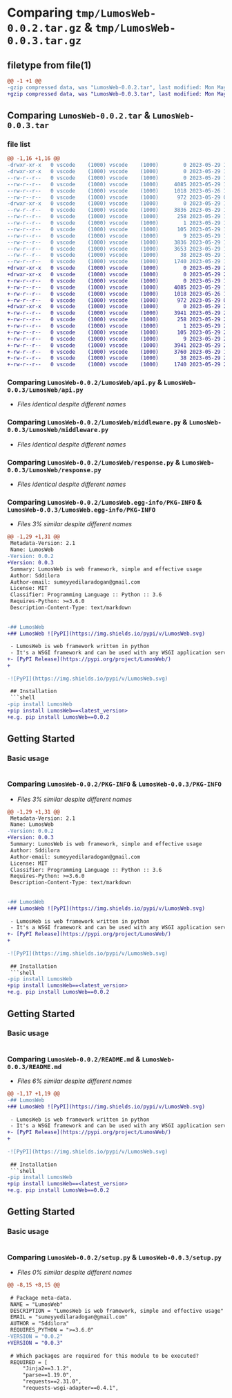 # Comparing `tmp/LumosWeb-0.0.2.tar.gz` & `tmp/LumosWeb-0.0.3.tar.gz`

## filetype from file(1)

```diff
@@ -1 +1 @@
-gzip compressed data, was "LumosWeb-0.0.2.tar", last modified: Mon May 29 12:59:23 2023, max compression
+gzip compressed data, was "LumosWeb-0.0.3.tar", last modified: Mon May 29 20:11:55 2023, max compression
```

## Comparing `LumosWeb-0.0.2.tar` & `LumosWeb-0.0.3.tar`

### file list

```diff
@@ -1,16 +1,16 @@
-drwxr-xr-x   0 vscode    (1000) vscode    (1000)        0 2023-05-29 12:59:23.463206 LumosWeb-0.0.2/
-drwxr-xr-x   0 vscode    (1000) vscode    (1000)        0 2023-05-29 12:59:23.159403 LumosWeb-0.0.2/LumosWeb/
--rw-r--r--   0 vscode    (1000) vscode    (1000)        0 2023-05-29 12:02:38.000000 LumosWeb-0.0.2/LumosWeb/__init__.py
--rw-r--r--   0 vscode    (1000) vscode    (1000)     4085 2023-05-29 11:58:23.000000 LumosWeb-0.0.2/LumosWeb/api.py
--rw-r--r--   0 vscode    (1000) vscode    (1000)     1018 2023-05-26 18:17:43.000000 LumosWeb-0.0.2/LumosWeb/middleware.py
--rw-r--r--   0 vscode    (1000) vscode    (1000)      972 2023-05-29 08:01:54.000000 LumosWeb-0.0.2/LumosWeb/response.py
-drwxr-xr-x   0 vscode    (1000) vscode    (1000)        0 2023-05-29 12:59:23.403240 LumosWeb-0.0.2/LumosWeb.egg-info/
--rw-r--r--   0 vscode    (1000) vscode    (1000)     3836 2023-05-29 12:59:22.000000 LumosWeb-0.0.2/LumosWeb.egg-info/PKG-INFO
--rw-r--r--   0 vscode    (1000) vscode    (1000)      258 2023-05-29 12:59:22.000000 LumosWeb-0.0.2/LumosWeb.egg-info/SOURCES.txt
--rw-r--r--   0 vscode    (1000) vscode    (1000)        1 2023-05-29 12:59:22.000000 LumosWeb-0.0.2/LumosWeb.egg-info/dependency_links.txt
--rw-r--r--   0 vscode    (1000) vscode    (1000)      105 2023-05-29 12:59:22.000000 LumosWeb-0.0.2/LumosWeb.egg-info/requires.txt
--rw-r--r--   0 vscode    (1000) vscode    (1000)        9 2023-05-29 12:59:22.000000 LumosWeb-0.0.2/LumosWeb.egg-info/top_level.txt
--rw-r--r--   0 vscode    (1000) vscode    (1000)     3836 2023-05-29 12:59:23.456203 LumosWeb-0.0.2/PKG-INFO
--rw-r--r--   0 vscode    (1000) vscode    (1000)     3653 2023-05-29 12:56:35.000000 LumosWeb-0.0.2/README.md
--rw-r--r--   0 vscode    (1000) vscode    (1000)       38 2023-05-29 12:59:23.466218 LumosWeb-0.0.2/setup.cfg
--rw-r--r--   0 vscode    (1000) vscode    (1000)     1740 2023-05-29 12:59:06.000000 LumosWeb-0.0.2/setup.py
+drwxr-xr-x   0 vscode    (1000) vscode    (1000)        0 2023-05-29 20:11:55.210936 LumosWeb-0.0.3/
+drwxr-xr-x   0 vscode    (1000) vscode    (1000)        0 2023-05-29 20:11:54.940992 LumosWeb-0.0.3/LumosWeb/
+-rw-r--r--   0 vscode    (1000) vscode    (1000)        0 2023-05-29 12:02:38.000000 LumosWeb-0.0.3/LumosWeb/__init__.py
+-rw-r--r--   0 vscode    (1000) vscode    (1000)     4085 2023-05-29 11:58:23.000000 LumosWeb-0.0.3/LumosWeb/api.py
+-rw-r--r--   0 vscode    (1000) vscode    (1000)     1018 2023-05-26 18:17:43.000000 LumosWeb-0.0.3/LumosWeb/middleware.py
+-rw-r--r--   0 vscode    (1000) vscode    (1000)      972 2023-05-29 08:01:54.000000 LumosWeb-0.0.3/LumosWeb/response.py
+drwxr-xr-x   0 vscode    (1000) vscode    (1000)        0 2023-05-29 20:11:55.156616 LumosWeb-0.0.3/LumosWeb.egg-info/
+-rw-r--r--   0 vscode    (1000) vscode    (1000)     3941 2023-05-29 20:11:54.000000 LumosWeb-0.0.3/LumosWeb.egg-info/PKG-INFO
+-rw-r--r--   0 vscode    (1000) vscode    (1000)      258 2023-05-29 20:11:54.000000 LumosWeb-0.0.3/LumosWeb.egg-info/SOURCES.txt
+-rw-r--r--   0 vscode    (1000) vscode    (1000)        1 2023-05-29 20:11:54.000000 LumosWeb-0.0.3/LumosWeb.egg-info/dependency_links.txt
+-rw-r--r--   0 vscode    (1000) vscode    (1000)      105 2023-05-29 20:11:54.000000 LumosWeb-0.0.3/LumosWeb.egg-info/requires.txt
+-rw-r--r--   0 vscode    (1000) vscode    (1000)        9 2023-05-29 20:11:54.000000 LumosWeb-0.0.3/LumosWeb.egg-info/top_level.txt
+-rw-r--r--   0 vscode    (1000) vscode    (1000)     3941 2023-05-29 20:11:55.204935 LumosWeb-0.0.3/PKG-INFO
+-rw-r--r--   0 vscode    (1000) vscode    (1000)     3760 2023-05-29 14:14:31.000000 LumosWeb-0.0.3/README.md
+-rw-r--r--   0 vscode    (1000) vscode    (1000)       38 2023-05-29 20:11:55.212984 LumosWeb-0.0.3/setup.cfg
+-rw-r--r--   0 vscode    (1000) vscode    (1000)     1740 2023-05-29 20:11:51.000000 LumosWeb-0.0.3/setup.py
```

### Comparing `LumosWeb-0.0.2/LumosWeb/api.py` & `LumosWeb-0.0.3/LumosWeb/api.py`

 * *Files identical despite different names*

### Comparing `LumosWeb-0.0.2/LumosWeb/middleware.py` & `LumosWeb-0.0.3/LumosWeb/middleware.py`

 * *Files identical despite different names*

### Comparing `LumosWeb-0.0.2/LumosWeb/response.py` & `LumosWeb-0.0.3/LumosWeb/response.py`

 * *Files identical despite different names*

### Comparing `LumosWeb-0.0.2/LumosWeb.egg-info/PKG-INFO` & `LumosWeb-0.0.3/LumosWeb.egg-info/PKG-INFO`

 * *Files 3% similar despite different names*

```diff
@@ -1,29 +1,31 @@
 Metadata-Version: 2.1
 Name: LumosWeb
-Version: 0.0.2
+Version: 0.0.3
 Summary: LumosWeb is web framework, simple and effective usage
 Author: Sddilora
 Author-email: sumeyyedilaradogan@gmail.com
 License: MIT
 Classifier: Programming Language :: Python :: 3.6
 Requires-Python: >=3.6.0
 Description-Content-Type: text/markdown
 
 
-## LumosWeb
+## LumosWeb ![PyPI](https://img.shields.io/pypi/v/LumosWeb.svg)
 
 - LumosWeb is web framework written in python
 - It's a WSGI framework and can be used with any WSGI application server such as Gunicorn.
+- [PyPI Release](https://pypi.org/project/LumosWeb/)
+
 
-![PyPI](https://img.shields.io/pypi/v/LumosWeb.svg)
 
 ## Installation
 ```shell
-pip install LumosWeb
+pip install LumosWeb==<latest_version>
+e.g. pip install LumosWeb==0.0.2
 ```
 
 ## Getting Started
 
 ### Basic usage
 
 ```python
```

### Comparing `LumosWeb-0.0.2/PKG-INFO` & `LumosWeb-0.0.3/PKG-INFO`

 * *Files 3% similar despite different names*

```diff
@@ -1,29 +1,31 @@
 Metadata-Version: 2.1
 Name: LumosWeb
-Version: 0.0.2
+Version: 0.0.3
 Summary: LumosWeb is web framework, simple and effective usage
 Author: Sddilora
 Author-email: sumeyyedilaradogan@gmail.com
 License: MIT
 Classifier: Programming Language :: Python :: 3.6
 Requires-Python: >=3.6.0
 Description-Content-Type: text/markdown
 
 
-## LumosWeb
+## LumosWeb ![PyPI](https://img.shields.io/pypi/v/LumosWeb.svg)
 
 - LumosWeb is web framework written in python
 - It's a WSGI framework and can be used with any WSGI application server such as Gunicorn.
+- [PyPI Release](https://pypi.org/project/LumosWeb/)
+
 
-![PyPI](https://img.shields.io/pypi/v/LumosWeb.svg)
 
 ## Installation
 ```shell
-pip install LumosWeb
+pip install LumosWeb==<latest_version>
+e.g. pip install LumosWeb==0.0.2
 ```
 
 ## Getting Started
 
 ### Basic usage
 
 ```python
```

### Comparing `LumosWeb-0.0.2/README.md` & `LumosWeb-0.0.3/README.md`

 * *Files 6% similar despite different names*

```diff
@@ -1,17 +1,19 @@
-## LumosWeb
+## LumosWeb ![PyPI](https://img.shields.io/pypi/v/LumosWeb.svg)
 
 - LumosWeb is web framework written in python
 - It's a WSGI framework and can be used with any WSGI application server such as Gunicorn.
+- [PyPI Release](https://pypi.org/project/LumosWeb/)
+
 
-![PyPI](https://img.shields.io/pypi/v/LumosWeb.svg)
 
 ## Installation
 ```shell
-pip install LumosWeb
+pip install LumosWeb==<latest_version>
+e.g. pip install LumosWeb==0.0.2
 ```
 
 ## Getting Started
 
 ### Basic usage
 
 ```python
```

### Comparing `LumosWeb-0.0.2/setup.py` & `LumosWeb-0.0.3/setup.py`

 * *Files 0% similar despite different names*

```diff
@@ -8,15 +8,15 @@
 
 # Package meta-data.
 NAME = "LumosWeb"
 DESCRIPTION = "LumosWeb is web framework, simple and effective usage"
 EMAIL = "sumeyyedilaradogan@gmail.com"
 AUTHOR = "Sddilora"
 REQUIRES_PYTHON = ">=3.6.0"
-VERSION = "0.0.2"
+VERSION = "0.0.3"
 
 # Which packages are required for this module to be executed?
 REQUIRED = [
     "Jinja2==3.1.2",
     "parse==1.19.0",
     "requests==2.31.0",
     "requests-wsgi-adapter==0.4.1",
```

